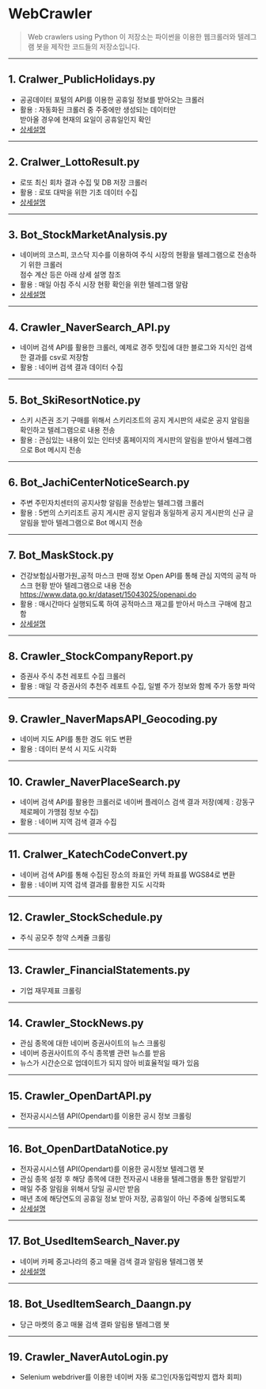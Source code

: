 # WebCrawler
> Web crawlers using Python
> 이 저장소는 파이썬을 이용한 웹크롤러와 텔레그램 봇을 제작한 코드들의 저장소입니다.

---
## 1. Cralwer_PublicHolidays.py
* 공공데이터 포털의 API를 이용한 공휴일 정보를 받아오는 크롤러
* 활용 : 자동화된 크롤러 중 주중에만 생성되는 데이터만  
         받아올 경우에 현재의 요일이 공휴일인지 확인
* [상세설명](https://blog.naver.com/kamzzang1/221432012754)

---
## 2. Cralwer_LottoResult.py
* 로또 최신 회차 결과 수집 및 DB 저장 크롤러
* 활용 : 로또 대박을 위한 기초 데이터 수집
* [상세설명](https://blog.naver.com/kamzzang1/221411622237)

---
## 3. Bot_StockMarketAnalysis.py
* 네이버의 코스피, 코스닥 지수를 이용하여 주식 시장의 현황을 텔레그램으로 전송하기 위한 크롤러  
  점수 계산 등은 아래 상세 설명 참조
* 활용 : 매일 아침 주식 시장 현황 확인을 위한 텔레그램 알람
* [상세설명](https://blog.naver.com/kamzzang1/221415304888)

---
## 4. Crawler_NaverSearch_API.py
* 네이버 검색 API를 활용한 크롤러, 예제로 경주 맛집에 대한 블로그와 지식인 검색한 결과를 csv로 저장함
* 활용 : 네이버 검색 결과 데이터 수집

---
## 5. Bot_SkiResortNotice.py
* 스키 시즌권 조기 구매를 위해서 스키리조트의 공지 게시판의 새로운 공지 알림을 확인하고 텔레그램으로 내용 전송
* 활용 : 관심있는 내용이 있는 인터넷 홈페이지의 게시판의 알림을 받아서 텔레그램으로 Bot 메시지 전송

---
## 6. Bot_JachiCenterNoticeSearch.py
* 주변 주민자치센터의 공지사항 알림을 전송받는 텔레그램 크롤러
* 활용 : 5번의 스키리조트 공지 게시판 공지 알림과 동일하게 공지 게시판의 신규 글 알림을 받아 텔레그램으로  Bot 메시지 전송

---
## 7. Bot_MaskStock.py
* 건강보험심사평가원_공적 마스크 판매 정보 Open API를 통해 관심 지역의 공적 마스크 현황 받아 텔레그램으로 내용 전송  
  https://www.data.go.kr/dataset/15043025/openapi.do
* 활용 : 매시간마다 실행되도록 하여 공적마스크 재고를 받아서 마스크 구매에 참고함
* [상세설명](https://blog.naver.com/kamzzang1/221901521374)

---
## 8. Crawler_StockCompanyReport.py
* 증권사 주식 추천 레포트 수집 크롤러
* 활용 : 매일 각 증권사의 추천주 레포트 수집, 일별 주가 정보와 함께 주가 동향 파악

---
## 9. Crawler_NaverMapsAPI_Geocoding.py
* 네이버 지도 API를 통한 경도 위도 변환
* 활용 : 데이터 분석 시 지도 시각화

---
## 10. Crawler_NaverPlaceSearch.py
* 네이버 검색 API를 활용한 크롤러로 네이버 플레이스 검색 결과 저장(예제 : 강동구 제로페이 가맹점 정보 수집)
* 활용 : 네이버 지역 검색 결과 수집

---
## 11. Cralwer_KatechCodeConvert.py
* 네이버 검색 API를 통해 수집된 장소의 좌표인 카텍 좌표를 WGS84로 변환
* 활용 : 네이버 지역 검색 결과를 활용한 지도 시각화

---
## 12. Crawler_StockSchedule.py
* 주식 공모주 청약 스케쥴 크롤링

---
## 13. Crawler_FinancialStatements.py
* 기업 재무제표 크롤링

---
## 14. Crawler_StockNews.py
* 관심 종목에 대한 네이버 증권사이트의 뉴스 크롤링
* 네이버 증권사이트의 주식 종목별 관련 뉴스를 받음
* 뉴스가 시간순으로 업데이트가 되지 않아 비효율적일 때가 있음

---
## 15. Crawler_OpenDartAPI.py
* 전자공시시스템 API(Opendart)를 이용한 공시 정보 크롤링

---
## 16. Bot_OpenDartDataNotice.py
* 전자공시시스템 API(Opendart)를 이용한 공시정보 텔레그램 봇
* 관심 종목 설정 후 해당 종목에 대한 전자공시 내용을 텔레그램을 통한 알림받기
* 매일 주중 알림을 위해서 당일 공시만 받음
* 매년 초에 해당연도의 공휴일 정보 받아 저장, 공휴일이 아닌 주중에 실행되도록 
* [상세설명](https://blog.naver.com/kamzzang1/222166180806)

---
## 17. Bot_UsedItemSearch_Naver.py
* 네이버 카페 중고나라의 중고 매물 검색 결과 알림용 텔레그램 봇
* [상세설명](https://blog.naver.com/kamzzang1/222372405318)

---
## 18. Bot_UsedItemSearch_Daangn.py
* 당근 마켓의 중고 매물 검색 결롸 알림용 텔레그램 봇

---
## 19. Crawler_NaverAutoLogin.py
* Selenium webdriver를 이용한 네이버 자동 로그인(자동입력방지 캡차 회피)
